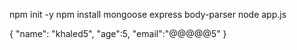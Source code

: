 npm init -y
npm install mongoose express body-parser
node app.js

{
"name": "khaled5",
"age":5,
"email":"@@@@@5"
}
